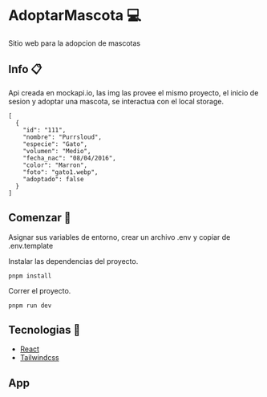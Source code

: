 # AdoptarMascota 💻

Sitio web para la adopcion de mascotas

## Info 📋

Api creada en mockapi.io, las img las provee el mismo proyecto, el inicio de sesion y adoptar una mascota, se interactua con el local storage.

```text
[
  {
    "id": "111",
    "nombre": "Purrsloud",
    "especie": "Gato",
    "volumen": "Medio",
    "fecha_nac": "08/04/2016",
    "color": "Marron",
    "foto": "gato1.webp",
    "adoptado": false
  }
]
```

## Comenzar 🚀

Asignar sus variables de entorno,  crear un archivo .env y copiar de .env.template

Instalar las dependencias del proyecto.

```text
pnpm install
```

Correr el proyecto.

```text
pnpm run dev
```

## Tecnologias 🔧

* [React](https://es.react.dev/)
* [Tailwindcss](https://tailwindcss.com/)

## App 

